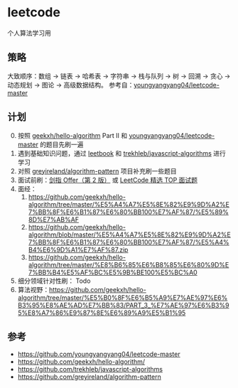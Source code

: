 # leetcode

个人算法学习用

## 策略

大致顺序：数组 -> 链表 -> 哈希表 -> 字符串 -> 栈与队列 -> 树 -> 回溯 -> 贪心 -> 动态规划 -> 图论 -> 高级数据结构。
参考自：[youngyangyang04/leetcode-master](https://github.com/youngyangyang04/leetcode-master)

## 计划

0. 按照 [geekxh/hello-algorithm](https://github.com/geekxh/hello-algorithm/blob/master/%E5%B0%8F%E6%B5%A9%E7%AE%97%E6%B3%95%E8%AE%AD%E7%BB%83/PART_2_%E7%AE%97%E6%B3%95%E5%9B%BE%E8%A7%A3%E9%A2%98%E5%85%B8/README.md) Part II 和 [youngyangyang04/leetcode-master](https://github.com/youngyangyang04/leetcode-master) 的题目先刷一遍
1. 遇到基础知识问题，通过 [leetbook](https://leetcode-cn.com/leetbook/) 和 [trekhleb/javascript-algorithms](https://github.com/trekhleb/javascript-algorithms) 进行学习
2. 对照 [greyireland/algorithm-pattern](https://github.com/greyireland/algorithm-pattern) 项目补充刷一些题目
3. 面试前刷：[剑指 Offer（第 2 版）](https://leetcode-cn.com/problem-list/xb9nqhhg/) 或 [LeetCode 精选 TOP 面试题](https://leetcode-cn.com/problem-list/2ckc81c/)
4. 面经：
   1. <https://github.com/geekxh/hello-algorithm/tree/master/%E5%A4%A7%E5%8E%82%E9%9D%A2%E7%BB%8F%E6%B1%87%E6%80%BB100%E7%AF%87/%E5%89%8D%E7%AB%AF>
   2. <https://github.com/geekxh/hello-algorithm/blob/master/%E5%A4%A7%E5%8E%82%E9%9D%A2%E7%BB%8F%E6%B1%87%E6%80%BB100%E7%AF%87/%E5%A4%B4%E6%9D%A1%E7%AF%87.zip>
   3. <https://github.com/geekxh/hello-algorithm/tree/master/%E8%B6%85%E6%B8%85%E6%80%9D%E7%BB%B4%E5%AF%BC%E5%9B%BE100%E5%BC%A0>
5. 细分领域针对性刷： Todo
6. 算法视野：<https://github.com/geekxh/hello-algorithm/tree/master/%E5%B0%8F%E6%B5%A9%E7%AE%97%E6%B3%95%E8%AE%AD%E7%BB%83/PART_3_%E7%AE%97%E6%B3%95%E8%A7%86%E9%87%8E%E6%89%A9%E5%B1%95>

## 参考

- <https://github.com/youngyangyang04/leetcode-master>
- <https://github.com/geekxh/hello-algorithm/>
- <https://github.com/trekhleb/javascript-algorithms>
- <https://github.com/greyireland/algorithm-pattern>
